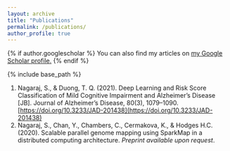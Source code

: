 ```yaml
---
layout: archive
title: "Publications"
permalink: /publications/
author_profile: true
---
```


{% if author.googlescholar %}
  You can also find my articles on <u><a href="{{author.googlescholar}}">my Google Scholar profile</a>.</u>
{% endif %}

{% include base_path %}

1. Nagaraj, S., & Duong, T. Q. (2021). Deep Learning and Risk Score Classification of Mild Cognitive Impairment and
Alzheimer’s Disease [JB]. Journal of Alzheimer’s Disease, 80(3), 1079–1090. [https://doi.org/10.3233/JAD-201438](https://doi.org/10.3233/JAD-201438)
2. Nagaraj, S., Chan, Y., Chambers, C., Cermakova, K., & Hodges H.C. (2020). Scalable parallel genome mapping using SparkMap
in a distributed computing architecture. _Preprint available upon request_.
